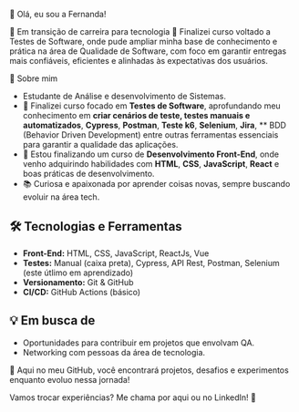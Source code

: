 
👋 Olá, eu sou a Fernanda!

🔄 Em transição de carreira para tecnologia
🎯 Finalizei curso voltado a Testes de Software, onde pude ampliar minha base de conhecimento e prática na área de Qualidade de Software, com foco em garantir entregas mais confiáveis, eficientes e alinhadas às expectativas dos usuários.


🚀 Sobre mim
-  Estudante de Análise e desenvolvimento de Sistemas.
- 🧪 Finalizei curso focado em **Testes de Software**, aprofundando meu conhecimento em **criar cenários de teste, testes manuais e automatizados**, **Cypress**, **Postman**, **Teste k6**, **Selenium**, **Jira**, ** BDD (Behavior Driven Development) entre outras ferramentas essenciais para garantir a qualidade das aplicações.
- 🎯 Estou finalizando um curso de **Desenvolvimento Front-End**, onde venho adquirindo habilidades com **HTML**, **CSS**, **JavaScript**, **React** e boas práticas de desenvolvimento.
- 📚 Curiosa e apaixonada por aprender coisas novas, sempre buscando evoluir na área tech.

## 🛠️ Tecnologias e Ferramentas

- **Front-End:** HTML, CSS, JavaScript, ReactJs, Vue
- **Testes:** Manual (caixa preta), Cypress, API Rest, Postman, Selenium (este útlimo em aprendizado)
- **Versionamento:** Git & GitHub
- **CI/CD:** GitHub Actions (básico)

## 💡 Em busca de

- Oportunidades para contribuir em projetos que envolvam QA.
- Networking com pessoas da área de tecnologia.


📌 Aqui no meu GitHub, você encontrará projetos, desafios e experimentos enquanto evoluo nessa jornada!

Vamos trocar experiências? Me chama por aqui ou no LinkedIn! 🚀
